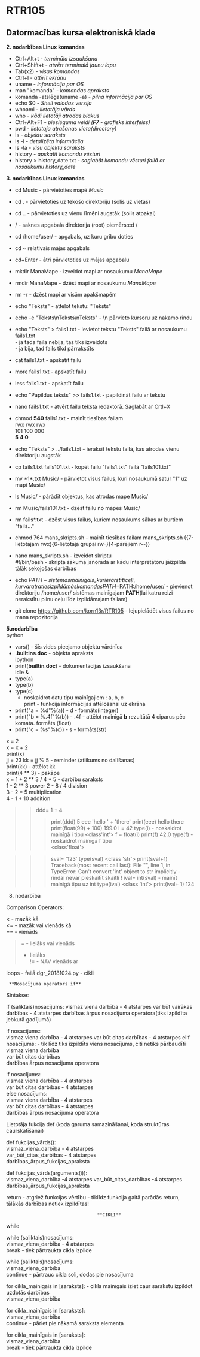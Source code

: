 # RTR105
## Datormacības kursa elektroniskā klade ##  

   **2. nodarbības Linux komandas** 
   
* Ctrl+Alt+t - *termināla izsaukšana*   
* Ctrl+Shift+t - *atvērt terminalā jaunu lapu* 
* Tab(x2) - *visas komandas*    
* Ctrl+l - *attīrīt ekrānu*  
* uname - *informācija par OS*  
* man "komanda" - *komandas apraksts*  
* komanda -atslēga(uname -a) - *pilna informācija par OS* 
* echo $0 - *Shell valodas versija*  
* whoami - *lietotāja vārds*  
* who - *kādi lietotāji atrodas blakus*  
* Ctrl+Alt+F1 - *pieslēguma veidi (**F7** - grafisks interfeiss)*  
* pwd - *lietotaja atrašanas vieta(directory)*   
* ls - *objektu saraksts*  
* ls -l - *detalizēta informācija*   
* ls -la - *visu objektu saraksts*  
* history - *apskatīt komandu vēsturi*  
* history > history_date.txt - *saglabāt komandu vēsturi failā ar nosaukumu history_date*    

**3. nodarbības Linux komandas**

* cd Music - pārvietoties mapē *Music*  
* cd . - pārvietoties uz tekošo direktoriju (solis uz vietas)  
* cd .. - pārvietoties uz vienu līmēni augstāk (solis atpakaļ)  
* / - saknes apgabala direktorija (root) piemērs:cd /  
* cd /home/user/ - apgabals, uz kuru gribu doties  
* cd ~ relatīvais mājas apgabals  
* cd+Enter - ātri pārvietoties uz mājas apgabalu  
* mkdir ManaMape - izveidot mapi ar nosaukumu *ManaMape*  
* rmdir ManaMape - dzēst mapi ar nosaukumu *ManaMape*  
* rm -r - dzēst mapi ar visām apakšmapēm  
* echo "Teksts" - attēlot tekstu: "Teksts"  
* echo -e "Teksts\nTeksts\nTeksts" - \n pārvieto kursoru uz nakamo rindu   
* echo "Teksts" > fails1.txt - ievietot tekstu "Teksts" failā ar nosaukumu fails1.txt  
                             - ja tāda faila nebija, tas tiks izveidots  
                             - ja bija, tad fails tikd pārrakstīts  
* cat fails1.txt - apskatīt failu  
* more fails1.txt - apskatīt failu  
* less fails1.txt - apskatīt failu  
* echo "Papildus teksts" >> fails1.txt - papildināt failu ar tekstu   
* nano fails1.txt - atvērt failu teksta redaktorā. Saglabāt ar Crtl+X  
* chmod **540** fails1.txt - mainīt tiesības failam  
                  rwx rwx rwx  
                  101 100 000  
               **5** **4** **0**  
* echo "Teksts" > ../fails1.txt - ieraksīt tekstu failā, kas atrodas vienu direktoriju augstāk  
* cp fails1.txt fails101.txt - kopēt failu "fails1.txt" failā "fails101.txt"  
* mv \*1*.txt Music/ - pārvietot visus failus, kuri nosaukumā satur "1" uz mapi Music/  
* ls Music/ - pārādīt objektus, kas atrodas mape Music/  
* rm Music/fails101.txt - dzēst failu no mapes Music/  
* rm fails*.txt - dzēst visus failus, kuriem nosaukums sākas ar burtiem "fails..."  

* chmod 764 mans_skripts.sh - mainīt tiesības failam mans_skripts.sh ({7-lietotājam rwx}{6-lietotāja grupai rw-}{4-pārējiem r--})  
* nano mans_skripts.sh - izveidot skriptu  
 #!/bin/bash - skripta sākumā jānorāda ar kādu interpretātoru jāizpilda tālāk sekojošas darbības    
* echo $PATH - sistēmas mainīgais, kur ierarstīti ceļi, kur var atraties izpildāmās komandas  
 PATH=$PATH:/home/user/ - pievienot direktoriju /home/user/ sistēmas mainīgajam **PATH**(lai katru reizi nerakstītu pilnu ceļu līdz izpildāmajam failam)    
* git clone https://github.com/korn13r/RTR105 - lejupielādēt visus failus no mana repozitorija  


**5.nodarbība**   
python  
* vars() - šīs vides pieejamo objektu vārdnīca  
* __.builtins__.__doc__ - objekta apraksts   
ipython
* print(__builtin__.__doc__) - dokumentācijas izsaukšana  
idle &  
* type(a)  
* type(b)  
* type(c)  
    - noskaidrot datu tipu mainīgajiem : a, b, c   
    print - funkcija informācijas attēlošanai uz ekrāna  
* print("a = %d"%(a)) - d - formāts(integer)  
* print("b = %.4f"%(b)) - .4f - attēlot mainīgā **b** rezultātā 4 ciparus pēc komata. formāts (float)  
* print("c = %s"%(c)) - s - formāts(str)  

x = 2  
x = x + 2  
print(x)  
jj = 23
kk = jj % 5 - reminder (atlikums no dalīšanas)  
print(kk)  - attēlot kk  
print(4 ** 3) - pakāpe  
x = 1 + 2 ** 3 / 4 * 5 - darbību saraksts  
1 - 2 ** 3  power
2 - 8 / 4  division  
3 - 2 * 5  multiplication  
4 - 1 + 10 addition   
>> ddd= 1 + 4
>>> print(ddd)
5
>>> eee  'hello ' + 'there'
>>> print(eee)
hello there
>>> print(float(99) + 100)
199.0
>>> i = 42
>>> type(i) - noskaidrot mainīgā i tipu
<class'int'>
>>> f = float(i)
>>> print(f)
42.0
>>> type(f) - noskaidrot mainīgā f tipu  
<class'float'>

>>> sval= '123'
>>> type(sval)
<class 'str'>
>>> print(sval+1)
Traceback(most recent call last):  File "<stdin>", 
line 1, in <module>
TypeError: Can't convert 'int' object to str implicitly    - rindai nevar pieskaitīt skaitli !
>>> ival= int(sval) - mainīt mainīgā tipu uz int
>>> type(ival)
<class 'int'>
>>> print(ival+ 1)
124  
  
  8. nodarbība  
  
Comparison Operators:  

< - mazāk kā  
<= - mazāk vai vienāds kā  
== - vienāds  
>= - lielāks vai vienāds  
> - lielāks  
!= - NAV vienāds ar  


loops - failā dgr_20181024.py - cikli  

     **Nosacījuma operators if**  
Sintakse:

if (saliktais)nosacījums:
    vismaz viena darbība                   - 4 atstarpes
    var būt vairākas darbības              - 4 atstarpes
darbības ārpus nosacījuma operatora(tiks izpildīta jebkurā gadījumā)

if nosacījums:  
    vismaz viena darbība                         - 4 atstarpes
    var būt citas darbības                       - 4 atstarpes
elif nosacījums:                         - tik līdz tiks izpildīts viens nosacījums, citi netiks pārbaudīti 
    vismaz viena darbība  
    var būt citas darbības  
darbības ārpus nosacījuma operatora    


if nosacījums:  
    vismaz viena darbība                     - 4 atstarpes  
    var būt citas darbības                   - 4 atstarpes  
else nosacījums:                  
    vismaz viena darbība                       - 4 atstarpes  
    var būt citas darbības                     - 4 atstarpes  
darbības ārpus nosacījuma operatora  


Lietotāja fukcija  def            (koda garuma samazināšanai, koda struktūras caurskatīšanai)  

def fukcijas_vārds():  
    vismaz_viena_darbība                          - 4 atstarpes  
    var_būt_citas_darbības                        - 4 atstarpes  
darbības_ārpus_fukcijas_apraksta  

def fukcijas_vārds(arguments(i)):  
    vismaz_viena_darbība                           -4 atstarpes
    var_būt_citas_darbības                         -4 atstarpes
darbības_ārpus_fukcijas_apraksta  


return - atgriež funkcijas vērtību        - tiklīdz funkcija gaitā parādās return, tālākās darbības netiek izpildītas!  



                                      **CIKLI**  
while
 
while (saliktais)nosacījums:   
    vismaz_viena_darbība                       - 4 atstarpes    
    break               - tiek pārtraukta cikla izpilde  

while (saliktais)nosacījums:  
    vismaz_viena_darbība   
    continue               - pārtrauc cikla soli, dodas pie nosacījuma  
    
    
    
for cikla_mainīgais in [saraksts]:        - cikla mainīgais iziet caur sarakstu  izpildot uzdotās darbības  
    vismaz_viena_darbība  
    
    
for cikla_mainīgais in [saraksts]:        
    vismaz_viena_darbība  
    continue                  - pāriet pie nākamā saraksta elementa
    
for cikla_mainīgais in [saraksts]:       
    vismaz_viena_darbība   
    break                     - tiek pārtraukta cikla izpilde  
    
    
    





